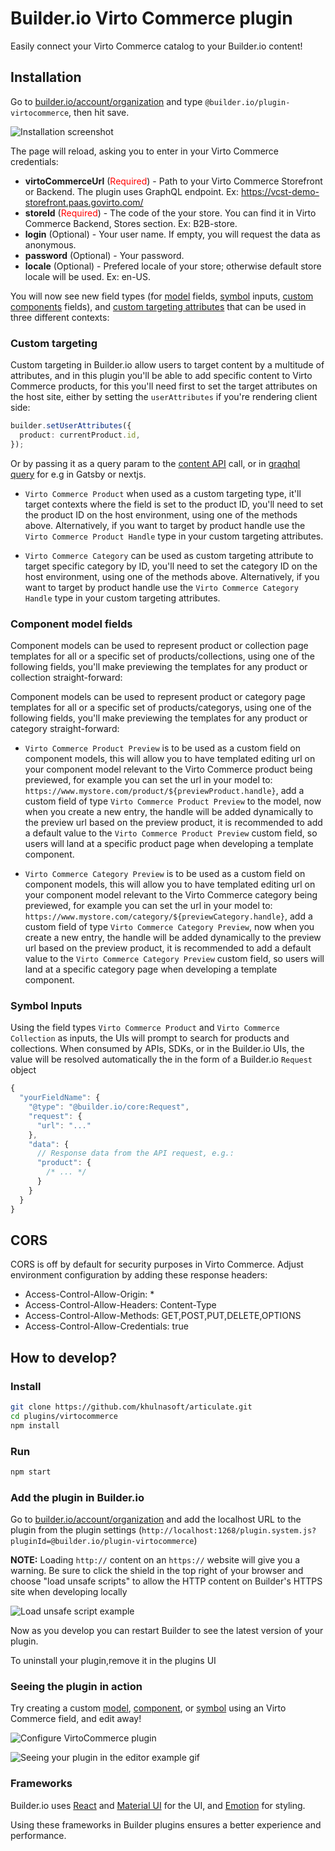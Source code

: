# Builder.io Virto Commerce plugin

Easily connect your Virto Commerce catalog to your Builder.io content!

## Installation

Go to [builder.io/account/organization](https://builder.io/account/organization) and type `@builder.io/plugin-virtocommerce`, then hit save.

![Installation screenshot](https://cdn.builder.io/api/v1/image/assets%2F6d39f4449e2b4e6792a793bb8c1d9615%2F18a7201313914cccae7f0311a1a614ae)

The page will reload, asking you to enter in your Virto Commerce credentials: 

* **virtoCommerceUrl** (<span style="color:red">Required</span>) - Path to your Virto Commerce Storefront or Backend. The plugin uses GraphQL endpoint. Ex: https://vcst-demo-storefront.paas.govirto.com/
* **storeId** (<span style="color:red">Required</span>) - The code of the your store. You can find it in Virto Commerce Backend, Stores section. Ex: B2B-store.
* **login** (Optional) - Your user name. If empty, you will request the data as anonymous.
* **password** (Optional) - Your password. 
* **locale** (Optional) - Prefered locale of your store; otherwise default store locale will be used. Ex: en-US.

You will now see new field types (for [model](https://builder.io/c/docs/guides/getting-started-with-models) fields, [symbol](https://builder.io/c/docs/guides/symbols) inputs, [custom components](https://builder.io/c/docs/custom-react-components) fields), and [custom targeting attributes](https://www.builder.io/c/docs/guides/targeting-and-scheduling#custom-targeting) that can be used in three different contexts:

### Custom targeting

Custom targeting in Builder.io allow users to target content by a multitude of attributes, and in this plugin you'll be able to add specific content to Virto Commerce products, for this you'll need first to set the target attributes on the host site, either by setting the `userAttributes` if you're rendering client side:

```ts
builder.setUserAttributes({
  product: currentProduct.id,
});
```

Or by passing it as a query param to the [content API](https://www.builder.io/c/docs/query-api#:~:text=userAttributes) call, or in [graqhql query](https://www.builder.io/c/docs/graphql-api#:~:text=with%20targeting) for e.g in Gatsby or nextjs.

- `Virto Commerce Product` when used as a custom targeting type, it'll target contexts where the field is set to the product ID, you'll need to set the product ID on the host environment, using one of the methods above. Alternatively, if you want to target by product handle use the `Virto Commerce Product Handle` type in your custom targeting attributes.

- `Virto Commerce Category` can be used as custom targeting attribute to target specific category by ID, you'll need to set the category ID on the host environment, using one of the methods above. Alternatively, if you want to target by product handle use the `Virto Commerce Category Handle` type in your custom targeting attributes.

### Component model fields

Component models can be used to represent product or collection page templates for all or a specific set of products/collections, using one of the following fields, you'll make previewing the templates for any product or collection straight-forward:

Component models can be used to represent product or category page templates for all or a specific set of products/categorys, using one of the following fields, you'll make previewing the templates for any product or category straight-forward:

- `Virto Commerce Product Preview` is to be used as a custom field on component models, this will allow you to have templated editing url on your component model relevant to the Virto Commerce product being previewed, for example you can set the url in your model to:
  `https://www.mystore.com/product/${previewProduct.handle}`, add a custom field of type `Virto Commerce Product Preview` to the model, now when you create a new entry, the handle will be added dynamically to the preview url based on the preview product, it is recommended to add a default value to the `Virto Commerce Product Preview` custom field, so users will land at a specific product page when developing a template component.

- `Virto Commerce Category Preview` is to be used as a custom field on component models, this will allow you to have templated editing url on your component model relevant to the Virto Commerce category being previewed, for example you can set the url in your model to:
  `https://www.mystore.com/category/${previewCategory.handle}`, add a custom field of type `Virto Commerce Category Preview`, now when you create a new entry, the handle will be added dynamically to the preview url based on the preview product, it is recommended to add a default value to the `Virto Commerce Category Preview` custom field, so users will land at a specific category page when developing a template component.

### Symbol Inputs

Using the field types `Virto Commerce Product` and `Virto Commerce Collection` as inputs, the UIs will prompt to search for products and collections. When consumed by APIs, SDKs, or in the Builder.io UIs, the value will be resolved automatically the in the form of a Builder.io `Request` object

```js
{
  "yourFieldName": {
    "@type": "@builder.io/core:Request",
    "request": {
      "url": "..."
    },
    "data": {
      // Response data from the API request, e.g.:
      "product": {
        /* ... */
      }
    }
  }
}
```

## CORS
CORS is off by default for security purposes in Virto Commerce. Adjust environment configuration by adding these response headers:

* Access-Control-Allow-Origin: *
* Access-Control-Allow-Headers: Content-Type
* Access-Control-Allow-Methods: GET,POST,PUT,DELETE,OPTIONS
* Access-Control-Allow-Credentials: true

## How to develop?

### Install

```bash
git clone https://github.com/khulnasoft/articulate.git
cd plugins/virtocommerce
npm install
```

### Run

```bash
npm start
```

### Add the plugin in Builder.io

Go to [builder.io/account/organization](https://builder.io/account/organization) and add the localhost URL to the plugin from the plugin settings (`http://localhost:1268/plugin.system.js?pluginId=@builder.io/plugin-virtocommerce`)

**NOTE:** Loading `http://` content on an `https://` website will give you a warning. Be sure to click the shield in the top right of your browser and choose "load unsafe scripts" to allow the HTTP content on Builder's HTTPS site when developing locally

<img alt="Load unsafe script example" src="https://i.stack.imgur.com/uSaLL.png">

Now as you develop you can restart Builder to see the latest version of your plugin.

To uninstall your plugin,remove it in the plugins UI

### Seeing the plugin in action

Try creating a custom [model](https://builder.io/c/docs/guides/getting-started-with-models), [component](https://builder.io/c/docs/custom-react-components), or [symbol](https://builder.io/c/docs/guides/symbols) using an Virto Commerce field, and edit away!

![Configure VirtoCommerce plugin](https://github.com/VirtoCommerce/builder-io/assets/330693/12caeca0-eb50-4a3a-a6a9-c9a3c9b11f8c)

![Seeing your plugin in the editor example gif](https://github.com/VirtoCommerce/builder-io/assets/330693/ef13e355-d197-4e72-bbc3-f3dd0ebb1413)

### Frameworks

Builder.io uses [React](https://github.com/facebook/react) and [Material UI](https://github.com/mui-org/material-ui) for the UI, and [Emotion](https://github.com/emotion-js/emotion) for styling.

Using these frameworks in Builder plugins ensures a better experience and performance.
